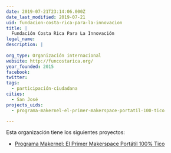 ```yaml
---
date: 2019-07-21T23:14:06.000Z
date_last_modified: 2019-07-21
uid: fundacion-costa-rica-para-la-innovacion
title: |
  Fundación Costa Rica Para La Innovación
legal_name: 
description: |
  
org_type: Organización internacional
website: http://funcostarica.org/
year_founded: 2015
facebook: 
twitter: 
tags:
  - participación-ciudadana
cities: 
  - San José
projects_uids:
  - programa-makernel-el-primer-makerspace-portatil-100-tico

---
```


Esta organización tiene los siguientes proyectos:

- [Programa Makernel: El Primer Makerspace Portátil 100% Tico](/proyectos/programa-makernel-el-primer-makerspace-portatil-100-tico)
